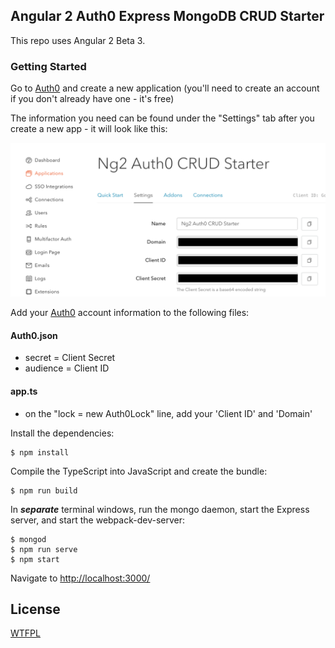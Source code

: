 ## Angular 2 Auth0 Express MongoDB CRUD Starter

This repo uses Angular 2 Beta 3.

### Getting Started

Go to [Auth0](https://auth0.com/) and create a new application (you'll need to create an account if you don't already have one - it's free)

The information you need can be found under the "Settings" tab after you create a new app - it will look like this:

![Auth0 Screenshot](app/assets/images/ng2-auth0-crud-starter.png)

Add your [Auth0](https://auth0.com/) account information to the following files:

#### Auth0.json

- secret = Client Secret
- audience = Client ID

#### app.ts

- on the "lock = new Auth0Lock" line, add your 'Client ID' and 'Domain'


Install the dependencies:

    $ npm install

Compile the TypeScript into JavaScript and create the bundle:

    $ npm run build

In **_separate_** terminal windows, run the mongo daemon, start the Express server, and start the webpack-dev-server:

    $ mongod
    $ npm run serve
    $ npm start

Navigate to [http://localhost:3000/](http://localhost:3000/)

## License

[WTFPL](LICENSE.md)